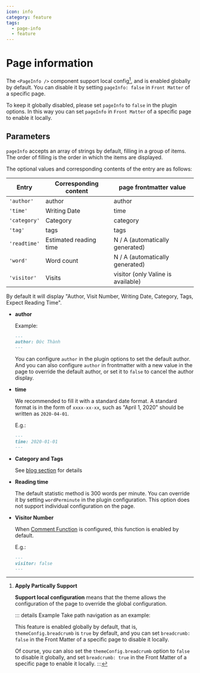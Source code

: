 ```yaml
---
icon: info
category: feature
tags:
  - page-info
  - feature
---
```


# Page information

The `<PageInfo />` component support local config[^applypartically], and is enabled globally by default. You can disable it by setting `pageInfo: false` in `Front Matter` of a specific page.

[^applypartically]: **Apply Partically Support**

    **Support local configuration**<MyBadge text="Support page config" /> means that the theme allows the configuration of the page to override the global configuration.

    ::: details Example
    Take path navigation as an example:

    This feature is enabled globally by default, that is, `themeConfig.breadcrumb` is `true` by default, and you can set `breadcrumb: false` in the Front Matter of a specific page to disable it locally.

    Of course, you can also set the `themeConfig.breadcrumb` option to `false` to disable it globally, and set `breadcrumb: true` in the Front Matter of a specific page to enable it locally.
    :::

To keep it globally disabled, please set `pageInfo` to `false` in the plugin options. In this way you can set `pageInfo` in `Front Matter` of a specific page to enable it locally.

## Parameters <MyBadge text="Support page config" />

`pageInfo` accepts an array of strings by default, filling in a group of items. The order of filling is the order in which the items are displayed.

The optional values ​​and corresponding contents of the entry are as follows:

| Entry        | Corresponding content  | page frontmatter value             |
| ------------ | ---------------------- | ---------------------------------- |
| `'author'`   | author                 | author                             |
| `'time'`     | Writing Date           | time                               |
| `'category'` | Category               | category                           |
| `'tag'`      | tags                   | tags                               |
| `'readtime'` | Estimated reading time | N / A (automatically generated)    |
| `'word'`     | Word count             | N / A (automatically generated)    |
| `'visitor'`  | Visits                 | visitor (only Valine is available) |

By default it will display "Author, Visit Number, Writing Date, Category, Tags, Expect Reading Time".

- **author** <MyBadge text="Support page config" />

  Example:

  ```md
  ---
  author: Đức Thành
  ---
  ```

  You can configure `author` in the plugin options to set the default author. And you can also configure `author` in frontmatter with a new value in the page to override the default author, or set it to `false` to cancel the author display.

- **time**

  We recommended to fill it with a standard date format. A standard format is in the form of `xxxx-xx-xx`, such as "April 1, 2020" should be written as `2020-04-01`.

  E.g.:

  ```md
  ---
  time: 2020-01-01
  ---
  ```

- **Category and Tags**

  See [blog section](blog.md) for details

- **Reading time**

  The default statistic method is 300 words per minute. You can override it by setting `wordPerminute` in the plugin configuration. This option does not support individual configuration on the page.

- **Visitor Number** <MyBadge text="Support page config" />

  When [Comment Function](../feature/comment.md) is configured, this function is enabled by default.

  E.g.:

  ```md
  ---
  visitor: false
  ---
  ```
